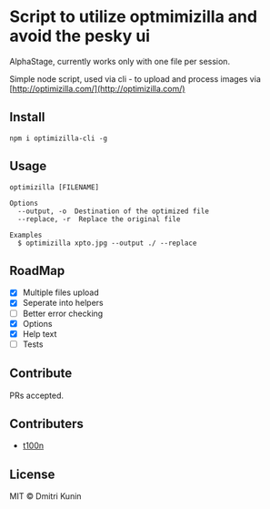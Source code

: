 # Script to utilize optmimizilla and avoid the pesky ui

AlphaStage, currently works only with one file per session.

Simple node script, used via cli - to upload and process images via [http://optimizilla.com/](http://optimizilla.com/)

## Install

    npm i optimizilla-cli -g

## Usage


    optimizilla [FILENAME]

    Options
      --output, -o  Destination of the optimized file
      --replace, -r  Replace the original file

    Examples
      $ optimizilla xpto.jpg --output ./ --replace

## RoadMap

- [x] Multiple files upload
- [x] Seperate into helpers
- [ ] Better error checking
- [x] Options
- [x] Help text
- [ ] Tests

## Contribute

PRs accepted.

## Contributers

- [t100n](https://github.com/t100n)

## License

MIT © Dmitri Kunin
